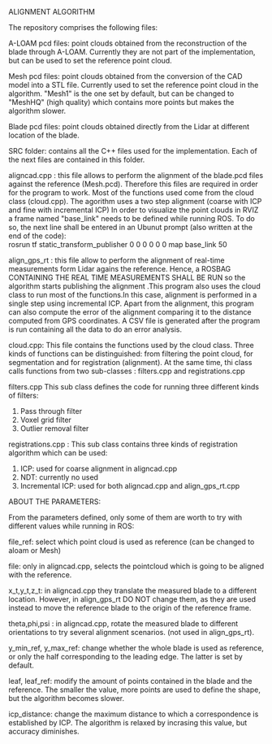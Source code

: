 ALIGNMENT ALGORITHM 

The repository comprises the following files:

A-LOAM pcd files: point clouds obtained from the reconstruction of the blade through A-LOAM. Currently they are not part of the implementation, but can be used to set the reference point cloud. 

Mesh pcd files: point clouds obtained from the conversion of the CAD model into a STL file. Currently used to set the reference point cloud in the algorithm. "Mesh1" is the one set by default, but can be changed to "MeshHQ" (high quality) which contains more points  but makes the algorithm slower. 

Blade pcd files: point clouds obtained directly from the Lidar at different location of the blade. 

SRC folder: contains all the C++ files used for the implementation. Each of the next files are contained in this folder.

aligncad.cpp : this file allows to perform the alignment of the blade.pcd files against the reference (Mesh.pcd). Therefore this files are required in order for the program to work. Most of the functions used come from the cloud class (cloud.cpp). The agorithm uses a two step alignment (coarse with ICP and fine with incremental ICP) In order to visualize the point clouds in RVIZ a frame named "base_link" needs to be defined while running ROS. To do so, the next line shall be entered in an Ubunut prompt (also written at the end of the code):  
rosrun tf static_transform_publisher 0 0 0 0 0 0 map base_link 50

align_gps_rt : this file allow to perform the alignment of real-time measurements form Lidar agains the reference. Hence, a  ROSBAG CONTAINING THE REAL TIME MEASUREMENTS SHALL BE RUN so the algorithm starts publishing the alignment .This program also uses the cloud class to run most of the functions.In this case, alignment is performed in a single step using incremental ICP. Apart from the alignment, this program can also compute the error of the alignment comparing it to the distance computed from GPS coordinates. A CSV file is generated after the program is run containing all the data to do an error analysis.

cloud.cpp: This file contains the functions used by the cloud class. Three kinds of functions can be distinguished: from filtering the point cloud, for segmentation and for registration (alignment). At the same time, thi class calls functions from two sub-classes : filters.cpp and registrations.cpp 

filters.cpp This sub class defines the code for running three different kinds of filters:
1) Pass through filter
2) Voxel grid  filter
3) Outlier removal filter

registrations.cpp : This sub class contains three kinds of registration algorithm which can be used:
1) ICP: used for coarse alignment in aligncad.cpp
2) NDT: currently no used
3) Incremental ICP: used for both aligncad.cpp and align_gps_rt.cpp

ABOUT THE PARAMETERS:

From the parameters defined, only some of them are worth to try with different values while running in ROS:

file_ref: select which point cloud is used as reference (can be changed to aloam or Mesh)

file: only in aligncad.cpp, selects the pointcloud which is going to be aligned with the reference.

x_t,y_t,z_t: in aligncad.cpp they translate the measured blade to a different location. However, in align_gps_rt DO NOT change them, as they are used instead to move the reference blade to the origin of the reference frame. 

theta,phi,psi : in aligncad.cpp, rotate the measured blade to different orientations to try several alignment scenarios. (not used in align_gps_rt).

y_min_ref, y_max_ref: change whether the whole blade is used as reference, or only the half corresponding to the leading edge. The latter is set by default. 

leaf, leaf_ref: modify the amount of points contained in the blade and the reference. The smaller the value, more points are used to define the shape, but the algorithm becomes slower. 

icp_distance: change the maximum distance to which a correspondence is established by ICP. The algorithm is relaxed by incrasing this value, but accuracy diminishes. 



 




